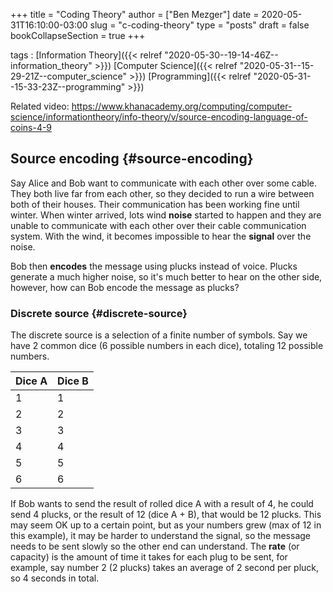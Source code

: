 +++
title = "Coding Theory"
author = ["Ben Mezger"]
date = 2020-05-31T16:10:00-03:00
slug = "c-coding-theory"
type = "posts"
draft = false
bookCollapseSection = true
+++

tags
: [Information Theory]({{< relref "2020-05-30--19-14-46Z--information_theory" >}}) [Computer Science]({{< relref "2020-05-31--15-29-21Z--computer_science" >}}) [Programming]({{< relref "2020-05-31--15-33-23Z--programming" >}})

Related video: <https://www.khanacademy.org/computing/computer-science/informationtheory/info-theory/v/source-encoding-language-of-coins-4-9>


## Source encoding {#source-encoding}

Say Alice and Bob want to communicate with each other over some cable. They both
live far from each other, so they decided to run a wire between both of their
houses. Their communication has been working fine until winter. When winter
arrived, lots wind **noise** started to happen and they are unable to communicate
with each other over their cable communication system. With the wind, it becomes
impossible to hear the **signal** over the noise.

Bob then **encodes** the message using plucks instead of voice. Plucks generate a
much higher noise, so it's much better to hear on the other side, however, how
can Bob encode the message as plucks?


### Discrete source {#discrete-source}

The discrete source is a selection of a finite number of symbols. Say we have 2
common dice (6 possible numbers in each dice), totaling 12 possible numbers.

| Dice A | Dice B |
|--------|--------|
| 1      | 1      |
| 2      | 2      |
| 3      | 3      |
| 4      | 4      |
| 5      | 5      |
| 6      | 6      |

If Bob wants to send the result of rolled dice A with a result of 4, he could
send 4 plucks, or the result of 12 (dice A + B), that would be 12 plucks. This
may seem OK up to a certain point, but as your numbers grew (max of 12 in this
example), it may be harder to understand the signal, so the message needs to be
sent slowly so the other end can understand. The **rate** (or capacity) is the
amount of time it takes for each plug to be sent, for example, say number 2 (2
plucks) takes an average of 2 second per pluck, so 4 seconds in total.
